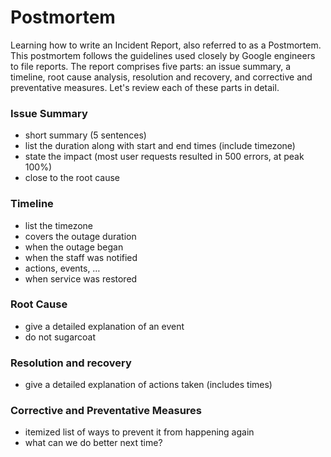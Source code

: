 # Postmortem

Learning how to write an Incident Report, also referred to as a Postmortem. This postmortem follows the guidelines used closely by Google engineers to file reports. The report comprises five parts: an issue summary, a timeline, root cause analysis, resolution and recovery, and corrective and preventative measures. Let's review each of these parts in detail.

### Issue Summary

- short summary (5 sentences)
- list the duration along with start and end times (include timezone)
- state the impact (most user requests resulted in 500 errors, at peak 100%)
- close to the root cause

### Timeline

- list the timezone
- covers the outage duration
- when the outage began
- when the staff was notified
- actions, events, …
- when service was restored

### Root Cause

- give a detailed explanation of an event
- do not sugarcoat

### Resolution and recovery

- give a detailed explanation of actions taken (includes times)

### Corrective and Preventative Measures

- itemized list of ways to prevent it from happening again
- what can we do better next time?
